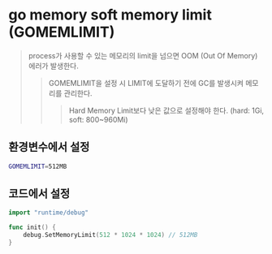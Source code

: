 # go memory soft memory limit (GOMEMLIMIT)

> process가 사용할 수 있는 메모리의 limit을 넘으면 OOM (Out Of Memory) 에러가 발생한다.
>
> > GOMEMLIMIT을 설정 시 LIMIT에 도달하기 전에 GC를 발생시켜 메모리를 관리한다.
> >
> > > Hard Memory Limit보다 낮은 값으로 설정해야 한다. (hard: 1Gi, soft: 800~960Mi)

## 환경변수에서 설정

```sh
GOMEMLIMIT=512MB
```

## 코드에서 설정

```go
import "runtime/debug"

func init() {
    debug.SetMemoryLimit(512 * 1024 * 1024) // 512MB
}
```
